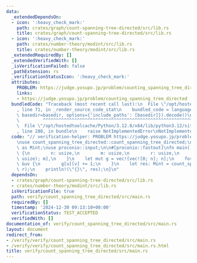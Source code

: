 ```yaml
---
data:
  _extendedDependsOn:
  - icon: ':heavy_check_mark:'
    path: crates/graph/count-spanning-tree-directed/src/lib.rs
    title: crates/graph/count-spanning-tree-directed/src/lib.rs
  - icon: ':heavy_check_mark:'
    path: crates/number-theory/modint/src/lib.rs
    title: crates/number-theory/modint/src/lib.rs
  _extendedRequiredBy: []
  _extendedVerifiedWith: []
  _isVerificationFailed: false
  _pathExtension: rs
  _verificationStatusIcon: ':heavy_check_mark:'
  attributes:
    PROBLEM: https://judge.yosupo.jp/problem/counting_spanning_tree_directed
    links:
    - https://judge.yosupo.jp/problem/counting_spanning_tree_directed
  bundledCode: "Traceback (most recent call last):\n  File \"/opt/hostedtoolcache/Python/3.12.8/x64/lib/python3.12/site-packages/onlinejudge_verify/documentation/build.py\"\
    , line 71, in _render_source_code_stat\n    bundled_code = language.bundle(stat.path,\
    \ basedir=basedir, options={'include_paths': [basedir]}).decode()\n          \
    \         ^^^^^^^^^^^^^^^^^^^^^^^^^^^^^^^^^^^^^^^^^^^^^^^^^^^^^^^^^^^^^^^^^^^^^^^^^^^^^^^^^\n\
    \  File \"/opt/hostedtoolcache/Python/3.12.8/x64/lib/python3.12/site-packages/onlinejudge_verify/languages/rust.py\"\
    , line 288, in bundle\n    raise NotImplementedError\nNotImplementedError\n"
  code: "// verification-helper: PROBLEM https://judge.yosupo.jp/problem/counting_spanning_tree_directed\n\
    \nuse count_spanning_tree_directed::count_spanning_tree_directed;\nuse modint::ModInt998244353\
    \ as Mint;\nuse proconio::input;\n\n#[proconio::fastout]\nfn main() {\n    input!\
    \ {\n        n: usize,\n        m: usize,\n        r: usize,\n        uv: [(usize,\
    \ usize); m],\n    }\n    let mut g = vec![vec![0; n]; n];\n    for &(u, v) in\
    \ &uv {\n        g[u][v] += 1;\n    }\n    let res: Mint = count_spanning_tree_directed(&g,\
    \ r);\n    println!(\"{}\", res);\n}\n"
  dependsOn:
  - crates/graph/count-spanning-tree-directed/src/lib.rs
  - crates/number-theory/modint/src/lib.rs
  isVerificationFile: true
  path: verify/count_spanning_tree_directed/src/main.rs
  requiredBy: []
  timestamp: '2024-12-30 09:13:10+00:00'
  verificationStatus: TEST_ACCEPTED
  verifiedWith: []
documentation_of: verify/count_spanning_tree_directed/src/main.rs
layout: document
redirect_from:
- /verify/verify/count_spanning_tree_directed/src/main.rs
- /verify/verify/count_spanning_tree_directed/src/main.rs.html
title: verify/count_spanning_tree_directed/src/main.rs
---
```


